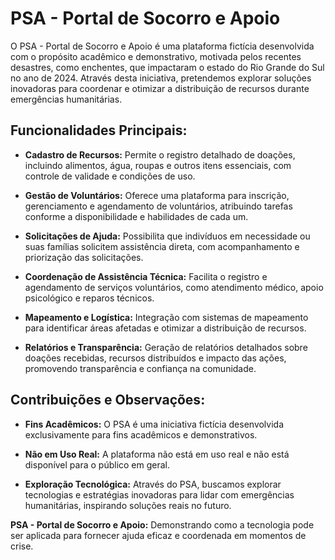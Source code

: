 # PSA - Portal de Socorro e Apoio

O PSA - Portal de Socorro e Apoio é uma plataforma fictícia desenvolvida com o propósito acadêmico e demonstrativo, motivada pelos recentes desastres, como enchentes, que impactaram o estado do Rio Grande do Sul no ano de 2024. Através desta iniciativa, pretendemos explorar soluções inovadoras para coordenar e otimizar a distribuição de recursos durante emergências humanitárias.

## Funcionalidades Principais:

- **Cadastro de Recursos:** Permite o registro detalhado de doações, incluindo alimentos, água, roupas e outros itens essenciais, com controle de validade e condições de uso.

- **Gestão de Voluntários:** Oferece uma plataforma para inscrição, gerenciamento e agendamento de voluntários, atribuindo tarefas conforme a disponibilidade e habilidades de cada um.

- **Solicitações de Ajuda:** Possibilita que indivíduos em necessidade ou suas famílias solicitem assistência direta, com acompanhamento e priorização das solicitações.

- **Coordenação de Assistência Técnica:** Facilita o registro e agendamento de serviços voluntários, como atendimento médico, apoio psicológico e reparos técnicos.

- **Mapeamento e Logística:** Integração com sistemas de mapeamento para identificar áreas afetadas e otimizar a distribuição de recursos.

- **Relatórios e Transparência:** Geração de relatórios detalhados sobre doações recebidas, recursos distribuídos e impacto das ações, promovendo transparência e confiança na comunidade.

## Contribuições e Observações:

- **Fins Acadêmicos:** O PSA é uma iniciativa fictícia desenvolvida exclusivamente para fins acadêmicos e demonstrativos.
  
- **Não em Uso Real:** A plataforma não está em uso real e não está disponível para o público em geral.
  
- **Exploração Tecnológica:** Através do PSA, buscamos explorar tecnologias e estratégias inovadoras para lidar com emergências humanitárias, inspirando soluções reais no futuro.

**PSA - Portal de Socorro e Apoio:** Demonstrando como a tecnologia pode ser aplicada para fornecer ajuda eficaz e coordenada em momentos de crise.
